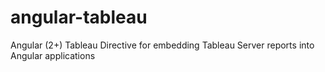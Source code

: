 # angular-tableau
Angular (2+) Tableau Directive for embedding Tableau Server reports into Angular applications
